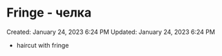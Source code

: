 # Fringe - челка

Created: January 24, 2023 6:24 PM
Updated: January 24, 2023 6:24 PM

- haircut with fringe